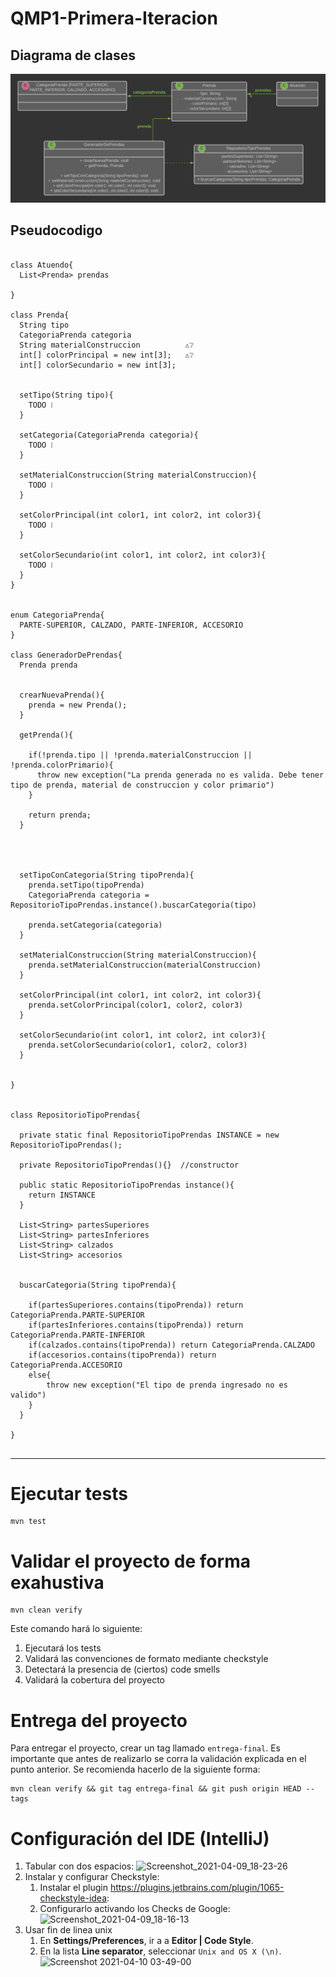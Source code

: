 # QMP1-Primera-Iteracion

## Diagrama de clases

<p align="center"> 
<img src="QMP1-Primera-Iteracion.png">
</p>


## Pseudocodigo

~~~

class Atuendo{
  List<Prenda> prendas
  
}

class Prenda{
  String tipo
  CategoriaPrenda categoria
  String materialConstruccion          ⚠️❔
  int[] colorPrincipal = new int[3];   ⚠️❔
  int[] colorSecundario = new int[3];
  
  
  setTipo(String tipo){
    TODO ❕
  }
  
  setCategoria(CategoriaPrenda categoria){
    TODO ❕
  }
  
  setMaterialConstruccion(String materialConstruccion){
    TODO ❕
  }
  
  setColorPrincipal(int color1, int color2, int color3){
    TODO ❕
  }
  
  setColorSecundario(int color1, int color2, int color3){
    TODO ❕
  }
}


enum CategoriaPrenda{
  PARTE-SUPERIOR, CALZADO, PARTE-INFERIOR, ACCESORIO
}

class GeneradorDePrendas{
  Prenda prenda
  
  
  crearNuevaPrenda(){
    prenda = new Prenda();
  }
  
  getPrenda(){
  
    if(!prenda.tipo || !prenda.materialConstruccion || !prenda.colorPrimario){
      throw new exception("La prenda generada no es valida. Debe tener tipo de prenda, material de construccion y color primario")
    }
    
    return prenda;
  }
  
  
  
  
  setTipoConCategoria(String tipoPrenda){
    prenda.setTipo(tipoPrenda)
    CategoriaPrenda categoria = RepositorioTipoPrendas.instance().buscarCategoria(tipo)
    
    prenda.setCategoria(categoria)
  }
  
  setMaterialConstruccion(String materialConstruccion){
    prenda.setMaterialConstruccion(materialConstruccion)
  }
  
  setColorPrincipal(int color1, int color2, int color3){
    prenda.setColorPrincipal(color1, color2, color3)
  }
  
  setColorSecundario(int color1, int color2, int color3){
    prenda.setColorSecundario(color1, color2, color3)
  }
  

}


class RepositorioTipoPrendas{

  private static final RepositorioTipoPrendas INSTANCE = new RepositorioTipoPrendas();
  
  private RepositorioTipoPrendas(){}  //constructor
  
  public static RepositorioTipoPrendas instance(){
    return INSTANCE
  }
  
  List<String> partesSuperiores
  List<String> partesInferiores
  List<String> calzados
  List<String> accesorios
  
  
  buscarCategoria(String tipoPrenda){
    
    if(partesSuperiores.contains(tipoPrenda)) return CategoriaPrenda.PARTE-SUPERIOR
    if(partesInferiores.contains(tipoPrenda)) return CategoriaPrenda.PARTE-INFERIOR
    if(calzados.contains(tipoPrenda)) return CategoriaPrenda.CALZADO
    if(accesorios.contains(tipoPrenda)) return CategoriaPrenda.ACCESORIO
    else{
    	throw new exception("El tipo de prenda ingresado no es valido")
    }
  }
   
}


~~~


---

# Ejecutar tests

```
mvn test
```

# Validar el proyecto de forma exahustiva

```
mvn clean verify
```

Este comando hará lo siguiente:

 1. Ejecutará los tests
 2. Validará las convenciones de formato mediante checkstyle
 3. Detectará la presencia de (ciertos) code smells
 4. Validará la cobertura del proyecto

# Entrega del proyecto

Para entregar el proyecto, crear un tag llamado `entrega-final`. Es importante que antes de realizarlo se corra la validación
explicada en el punto anterior. Se recomienda hacerlo de la siguiente forma:

```
mvn clean verify && git tag entrega-final && git push origin HEAD --tags
```

# Configuración del IDE (IntelliJ)

 1. Tabular con dos espacios: ![Screenshot_2021-04-09_18-23-26](https://user-images.githubusercontent.com/677436/114242543-73e1fe00-9961-11eb-9a61-7e34be9fb8de.png)
 2. Instalar y configurar Checkstyle:
    1. Instalar el plugin https://plugins.jetbrains.com/plugin/1065-checkstyle-idea:
    2. Configurarlo activando los Checks de Google: ![Screenshot_2021-04-09_18-16-13](https://user-images.githubusercontent.com/677436/114242548-75132b00-9961-11eb-972e-28e6e1412979.png)
 3. Usar fin de linea unix
    1. En **Settings/Preferences**, ir a a **Editor | Code Style**.
    2. En la lista **Line separator**, seleccionar `Unix and OS X (\n)`.
 ![Screenshot 2021-04-10 03-49-00](https://user-images.githubusercontent.com/11875266/114260872-c6490c00-99ad-11eb-838f-022acc1903f4.png)
